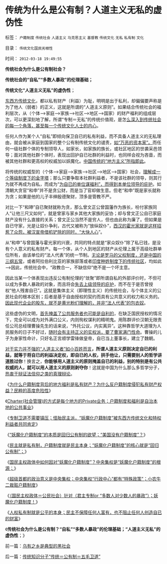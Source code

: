# 传统为什么是公有制？人道主义无私的虚伪性

标签： `户籍制度` `传统社会` `人道主义` `马克思主义` `基督教` `传统文化` `无私` `私有制` `文化` 

目录： `传统文化国民劣根性`

时间： `2012-03-18 19:49:55`

**传统社会为什么是公有制社会？**

**传统社会的“自私”“多数人暴政”的伦理基础；**

**传统文化“人道主义无私”的虚伪性**；

[东西方传统文化](../../../2011/6/23/为什么传统文化对高利贷恨之入骨呢？.md)，都以私有财产（利益）为耻，明明是出于私利，却偏偏要声称是为了他人（弱者）的正义，这就是所谓的“人道主义原则”。如果结合传统社会的福利层次，从（个体——>家庭——>家族——>社区——>地区——>国家）的财产福利的组成层次，可以更深刻地了解，所谓“专制＝无私”的传统价值观，是怎[么深入到传统社会的每一个角落，甚至每一个传统文化人士的内心](../../../2010/12/27/文革“知识越多越反动”错在那里？.md)。

任何人作为某个人“自私”即倾向保卫自已的私有利益，而不具备人道主义的无私理由，就会被从家庭到国家的整个公有制传统文化的谴责，[如“万恶的资本家”。](../../../2011/6/17/逐利的资本保证了物美价廉高安全性.md)而任何一级社群个体的专制领导人，如家长，如家族的族长，或社区地区的世袭采邑领导；面对其他社群个体时，表现出回护自已社群的利益时，也同样会视为吝啬，而被其他社群和更高权的权威加以妖魔化。[中国传统的“地方主义”所指即此](../../../2010/11/24/空降比采邑制伤害大；地方主义的积极性；.md)。

将传统的权威型的（个体——>家庭——>家族——>社区——>地区——>国家）社会，[理解成一个等级制度下的金字塔](../../../2009/12/5/需要讲政治的社会和不需要讲政治的公民.md)；那么只要争取本社群利益者，不是该社群的领导，则其行为就不再成为自私，而成为“[为自已的单位谋福利”，而得到本单位领导的庇护](../../../2009/6/23/官民二元本质上“单位自治”.md)。如清朝大贪官“和申”并不是贪公财，而是当了官却做生意。但老“和申”既是家长就称为贪；如果是他的儿子丰绅殷德聚财，顶多是管教不严。

对比一下“和珅”自已聚财就称为贪，那么曾文正公曾国藩作为族长，吩付家族同人“让他三尺又如何”，就是曾家与家乡其他大家族的妥协；却与曾文正公自已家庭财产没有什么直接的关系；曾文正公当然不是穷人，但也由此称为廉了。但如果是自已守家，光是让奴仆争利，古代又被称为“放纵奴仆”，[西汉的霍光家就是这样招惹了众怨，被汉宣帝借机铲除的同时，“大快人心](../../../2009/2/12/西汉经济危机中的汉昭帝霍光新政.md)”。

从“和申”与曾国藩与霍光家的兴衰，共同的特点就是“家众奴仆”除了私已钱，是没有个人意义的私有财产。每一个体，从个人到地区的财产从伦理上属于高级社群单位所有，由该单位的“法人代表”的统一节制。[无论是罗马的父权制度，还是中国的三纲五常](../../../2010/8/8/罗马父权制度就是三纲五常的法制化.md)，或者阿拉伯利比亚的家族部落或者[印度种姓制度下的传统社区](../../../2008/12/16/种姓传统阻碍印度成为真正的民主国家.md)，均如此——>因此，传统社会中，“政教合一，不缺信仰”绝不是一个坏主意。

因此当某一个体表现出违反公有制伦理的“敛聚”即所谓自私的外部评价时，不但可以成为多数人暴政的对象，而且将会[失去上级领导的庇护](http://darthvad.blog.163.com/blog/static/53399470201062982522267/)，而不在于是否曾授权“他人残害自已”。这就是集体主义（即理性主义）的传统社会，与个体主义的公民社会的根本区别；后者是基于自由授权的契约而具有公共意义的权力和义务的。[因此现代企业的股东，就不是黄光粉们理解的，并非“法人代表”的包衣奴](../../../2010/10/2/陈晓乍成了黄光裕的包衣？.md)。

这些虚伪的文明，[首先掩盖了公共服务者也可能是自利的](http://darthvad.blog.sohu.com/161146952.html)，在缺乏国民授权的情况下，完全可以成为对外满口公义，内则徇权谋利的精明鬼。用陈群评价汉朝无限责任公司总经理曹操先生的话来说，“外托公议，内实离异”。这种靠哲学大道理为人民服务的日子不好过，[随时会有主持正义的实权派，要了曹家满门性命](../../../2009/10/24/《让县自明本志令》边界成本和死亡循环.md)。曹操的儿子为身家性命计，只好名正言顺学雷锋做皇帝，自已当上董事长，建立了魏朝。

[对于实力并不强的“人道主义者”如小百姓而言](../../../2011/1/26/传统文化缺乏逻辑，和利益错位.md)**，所谓人道主义原则决定自已的利益，就等于将自已的利益决定权，即自已的人权，拱手他让，只需要别人的哲学讲道胜过你**！换言之，**你能够用人道主义的原则掩盖自已的利益，别的特别是有公共权威的人，就可以用人道主义的原则剥夺你**！这就是中国为什么那么多哲学分子，[热衷于辩证法信仰之类的真理辩论](../../../2011/2/18/社会进步从解决身边最大的软柿子开始.md)。

《[为什么户籍制度背后的地方福利是私有财产？为什么反户籍制度侵犯私有财产权益？民粹的高度危险性](../../../2012/3/4/为什么户籍制度背后的地方福利是私有财产PrivateRight？.md)》

《[Charter(社会管理)的方式是每个地方的Private业务；户籍制度和福利是自治本地的公共事业](../../../2012/3/8/户籍制度和福利是自治本地的公共事业.md)》

《[专制卫道不需要镇压；怪胎民主派，“妖魔化户籍制度”被东西方传统文化和特权利益者共同肯定](../../../2012/3/13/“妖魔化户籍制度”的愚民“民主”.md)》

《[“妖魔化户籍制度”的本质是回归公有制的欲望；“美国没有户籍制度”？](../../../2012/3/13/“妖魔化户籍制度”是回归公有制的欲望.md)》

《[民主就是私有制，户籍制度就是民主本身；“妖魔化户籍制度”的核心就是“回归公有制”；](../../../2012/3/13/民主就是私有制，户籍制度就是民主本身.md)》

《[国民主权政体中如何因对“妖魔化户籍制度”？中央集权是“妖魔化户籍制度”的根源；](../../../2012/3/13/为什么出现妖魔化户籍制度的民粹运动？.md)》

《[超级首都的政治意义是中央集权；中央集权“行政中心”都有“特殊政策”；小农牛二栽赃户籍制度](../../../2012/3/17/超级首都的政治意义是中央集权.md)》

《[（国民主权政体＝公民社会）针对（君主专制or “多数人对少数人的暴政”）；妖魔化户籍制度！](../../../2012/3/17/户籍制度不是太严了，而是几乎给取缔了.md)》

《[人权私有制就是公平的本身；民主不保障任何人富有，也不阻止任何人创造自已的财富](../../../2012/3/18/乌有之乡是典型的黑社会.md)》

《**传统社会为什么是公有制？“自私”“多数人暴政”的伦理基础；“人道主义无私”的虚伪性**；》



前一篇：[乌有之乡是典型的黑社会](../../../2012/3/18/乌有之乡是典型的黑社会.md)

后一篇：[传统知识分子“传统＝公有制＝五毛卫道”](../../../2012/3/18/传统知识分子“传统＝公有制＝五毛卫道”.md)